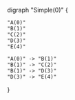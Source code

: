 digraph "Simple(0)" {

    "A(0)"
    "B(1)"
    "C(2)"
    "D(3)"
    "E(4)"

    "A(0)" -> "B(1)"
    "B(1)" -> "C(2)"
    "B(1)" -> "D(3)"
    "D(3)" -> "E(4)"

}
